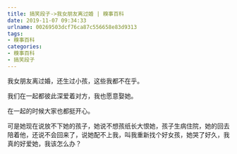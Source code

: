 ```yaml
---
title: 搞笑段子->我女朋友离过婚 | 糗事百科
date: 2019-11-07 09:34:33
urlname: 00269503dcf76ca87c556658e83d9313
tags: 
- 糗事百科
categories:
- 糗事百科
- 搞笑段子
---
```

我女朋友离过婚，还生过小孩，这些我都不在乎。

我们在一起都彼此深爱着对方，我也愿意娶她。

在一起的时候大家也都挺开心。

可是她现在说放不下她的孩子，她说不想孩纸长大恨她，孩子生病住院，她的回去陪着他，还说不会回来了，说她配不上我，叫我重新找个好女孩，她哭了好久，我真的好爱她，我该怎么办？


